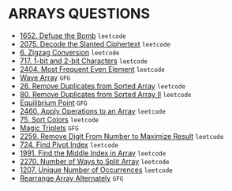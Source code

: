 # ARRAYS QUESTIONS

* [1652. Defuse the Bomb](https://github.com/anujvaghani0/DSA-Java/blob/master/src/Arrays/DefuseTheBomb.java) `leetcode`</br>
* [2075. Decode the Slanted Ciphertext](https://github.com/anujvaghani0/DSA-Java/blob/master/src/Arrays/MoveAllZeroesToEndOfArray.java) `leetcode`</br>
* [6. Zigzag Conversion](https://github.com/anujvaghani0/DSA-Java/blob/master/src/Arrays/moveZeroes.java) `leetcode`</br>
* [717. 1-bit and 2-bit Characters](https://github.com/anujvaghani0/DSA-Java/blob/master/src/Arrays/OnebitAnd2bitCharacters.java) `leetcode`</br>
* [2404. Most Frequent Even Element](https://github.com/anujvaghani0/DSA-Java/blob/master/src/Arrays/MostFrequentEvenElement.java) `leetcode`</br>
* [Wave Array](https://github.com/anujvaghani0/DSA-Java/blob/master/src/Arrays/convertToWave.java) `GFG`</br>
* [26. Remove Duplicates from Sorted Array](https://github.com/anujvaghani0/DSA-Java/blob/master/src/Arrays/RemoveDuplicatesFromSortedArray.java) `leetcode`</br>
* [80. Remove Duplicates from Sorted Array II](https://github.com/anujvaghani0/DSA-Java/blob/master/src/Arrays/RemoveDuplicatesfromSortedArrayII.java) `leetcode`</br>
* [Equilibrium Point](https://github.com/anujvaghani0/DSA-Java/blob/master/src/Arrays/EquilibriumPoint.java) `GFG`</br>
* [2460. Apply Operations to an Array](https://github.com/anujvaghani0/DSA-Java/blob/master/src/Arrays/ApplyOperationsToAnArray.java) `leetcode`</br>
* [75. Sort Colors](https://github.com/anujvaghani0/DSA-Java/blob/master/src/Arrays/SortColors.java) `leetcode`</br>
* [Magic Triplets](https://github.com/anujvaghani0/DSA-Java/blob/master/src/Arrays/MagicTriplets.java) `GFG`</br>
* [2259. Remove Digit From Number to Maximize Result](https://github.com/anujvaghani0/DSA-Java/blob/master/src/Arrays/RemoveDigitFromNumberToMaximizeResult.java) `leetcode`</br>
* [724. Find Pivot Index](https://github.com/anujvaghani0/DSA-Java/blob/master/src/Arrays/FindPivotIndex.java) `leetcode`</br>
* [1991. Find the Middle Index in Array](https://github.com/anujvaghani0/DSA-Java/blob/master/src/Arrays/FindtheMiddleIndexInArray.java) `leetcode`</br>
* [2270. Number of Ways to Split Array](https://github.com/anujvaghani0/DSA-Java/blob/master/src/Arrays/NumberOfWaysToSplitArray.java) `leetcode`</br>
* [1207. Unique Number of Occurrences](https://github.com/anujvaghani0/DSA-Java/blob/master/src/Arrays/UniqueNumberOfOccurrences.java) `leetcode`</br>
* [Rearrange Array Alternately](https://github.com/anujvaghani0/DSA-Java/blob/master/src/Arrays/RearrangeArrayAlternately.java) `GFG`</br>
